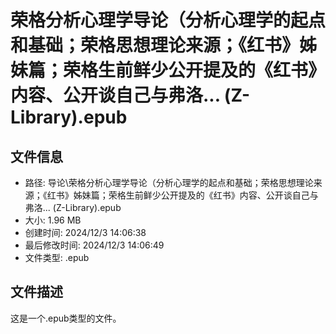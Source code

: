 ﻿# 荣格分析心理学导论（分析心理学的起点和基础；荣格思想理论来源；《红书》姊妹篇；荣格生前鲜少公开提及的《红书》内容、公开谈自己与弗洛... (Z-Library).epub

## 文件信息
- 路径: 导论\荣格分析心理学导论（分析心理学的起点和基础；荣格思想理论来源；《红书》姊妹篇；荣格生前鲜少公开提及的《红书》内容、公开谈自己与弗洛... (Z-Library).epub
- 大小: 1.96 MB
- 创建时间: 2024/12/3 14:06:38
- 最后修改时间: 2024/12/3 14:06:49
- 文件类型: .epub

## 文件描述
这是一个.epub类型的文件。

